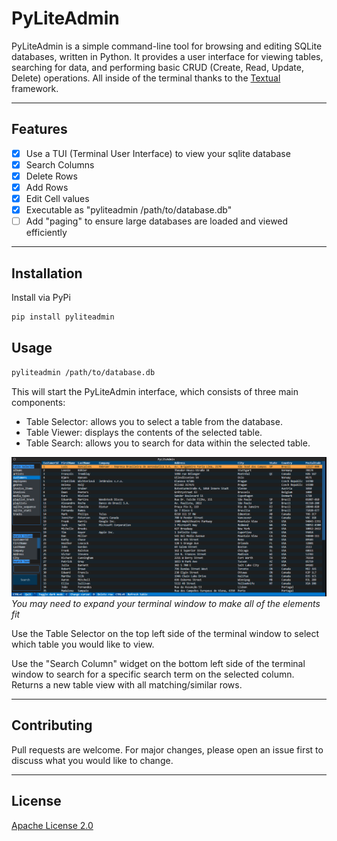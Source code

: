 # PyLiteAdmin

PyLiteAdmin is a simple command-line tool for browsing and editing SQLite databases, written in Python. It provides a user interface for viewing tables, searching for data, and performing basic CRUD (Create, Read, Update, Delete) operations. All inside of the terminal thanks to the [Textual](https://pypi.org/project/textual/) framework.
***
## Features
- [x] Use a TUI (Terminal User Interface) to view your sqlite database
- [x] Search Columns
- [x] Delete Rows
- [x] Add Rows
- [x] Edit Cell values
- [x] Executable as "pyliteadmin /path/to/database.db"
- [ ] Add "paging" to ensure large databases are loaded and viewed efficiently

***

## Installation
Install via PyPi
```bash
pip install pyliteadmin
```
## Usage

```bash
pyliteadmin /path/to/database.db
```

This will start the PyLiteAdmin interface, which consists of three main components:

- Table Selector: allows you to select a table from the database.
- Table Viewer: displays the contents of the selected table.
- Table Search: allows you to search for data within the selected table.

![PyLiteAdmin v0.3](readme/v0.3.png)
*You may need to expand your terminal window to make all of the elements fit*

Use the Table Selector on the top left side of the terminal window to select which table you would like to view.

Use the "Search Column" widget on the bottom left side of the terminal window to search for a specific search term on the selected column. Returns a new table view with all matching/similar rows.

***
## Contributing

Pull requests are welcome. For major changes, please open an issue first
to discuss what you would like to change.

***
## License

[Apache License 2.0](https://choosealicense.com/licenses/apache-2.0/)
